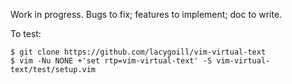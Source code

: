 Work in progress.  Bugs to fix; features to implement; doc to write.

To test:

    $ git clone https://github.com/lacygoill/vim-virtual-text
    $ vim -Nu NONE +'set rtp=vim-virtual-text' -S vim-virtual-text/test/setup.vim
